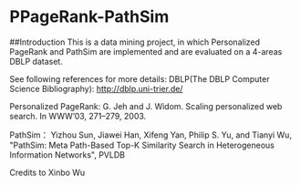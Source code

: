 # PPageRank-PathSim

##Introduction
This is a data mining project, in which Personalized PageRank and PathSim
are implemented and are evaluated on a 4-areas DBLP dataset. 

See following references for more details: 
DBLP(The DBLP Computer Science Bibliography):
	http://dblp.uni-trier.de/

Personalized PageRank: 
	G. Jeh and J. Widom. Scaling personalized web search. In WWW’03, 271–279, 2003.

PathSim：
	Yizhou Sun, Jiawei Han, Xifeng Yan, Philip S. Yu, and Tianyi Wu, "PathSim: Meta Path-Based Top-K Similarity Search in Heterogeneous Information Networks", PVLDB


Credits to Xinbo Wu